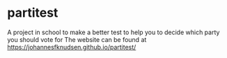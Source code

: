 # partitest
A project in school to make a better test to help you to decide which party you should vote for
The website can be found at https://johannesfknudsen.github.io/partitest/
